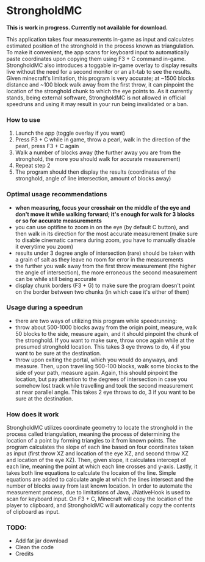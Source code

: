 # StrongholdMC

**This is work in progress. Currently not available for download.** <br />

This application takes four measurements in-game as input and calculates estimated position of the stronghold in the process known as triangulation. 
To make it convenient, the app scans for keyboard input to automatically paste coordinates upon copying them using F3 + C command in-game.
StrongholdMC also introduces a toggable in-game overlay to display results live without the need for a second monitor or an alt-tab to see the results.
Given minecraft's limitation, this program is very accurate; at ~1500 blocks distance and ~100 block walk away from the first throw, it can pinpoint the location of the stronghold chunk to which the eye points to.
As it currently stands, being external software,
StrongholdMC is not allowed in official speedruns and using it may result in your run being invalidated or a ban.

### How to use
1. Launch the app (toggle overlay if you want)
2. Press F3 + C while in game, throw a pearl, walk in the direction of the pearl, press F3 + C again
3. Walk a number of blocks away (the further away you are from the stronghold, the more you should walk for accurate measurement)
4. Repeat step 2
5. The program should then display the results (coordinates of the stronghold, angle of line intersection, amount of blocks away)

### Optimal usage recommendations
- **when measuring, focus your crosshair on the middle of the eye and don't move it while walking forward; it's enough for walk for 3 blocks or so for accurate measurements**
- you can use optifine to zoom in on the eye (by default C button), and then walk in its direction for the most accurate measurement (make sure to disable cinematic camera during zoom, you have to manually disable it everytime you zoom)
- results under 3 degree angle of intersection (rare) should be taken with a grain of salt as they leave no room for error in the measurements
- the further you walk away from the first throw measurement (the higher the angle of intersection), the more erroneous the second measurement can be while still being accurate
- display chunk borders (F3 + G) to make sure the program doesn't point on the border between two chunks (in which case it's either of them)

### Usage during a speedrun 
- there are two ways of utilizing this program while speedrunning:
- throw about 500-1000 blocks away from the origin point, measure, walk 50 blocks to the side, measure again, and it should pinpoint the chunk of the stronghold. If you want to make sure, throw once again while at the presumed stronghold location. This takes 3 eye throws to do, 4 if you want to be sure at the destination.
- throw upon exiting the portal, which you would do anyways, and measure. Then, upon travelling 500-100 blocks, walk some blocks to the side of your path, measure again. Again, this should pinpoint the location, but pay attention to the degrees of intersection in case you somehow lost track while travelling and took the second measurement at near parallel angle. This takes 2 eye throws to do, 3 if you want to be sure at the destination.

### How does it work
StrongholdMC utilizes coordinate geometry to locate the stronghold in the process called triangulation, meaning the process of determining the location of a point by forming triangles to it from known points. The program calculates the slope of each line based on four coordinates taken as input (first throw XZ and location of the eye XZ, and second throw XZ and location of the eye XZ). Then, given slope, it calculates intercept of each line, meaning the point at which each line crosses and y-axis. Lastly, it takes both line equations to calculate the locaion of the line. Simple equations are added to calculate angle at which the lines intersect and the number of blocks away from last known location. In order to automate the measurement process, due to limitations of Java, JNativeHook is used to scan for keyboard input. On F3 + C, Minecraft will copy the location of the player to clipboard, and StrongholdMC will automatically copy the contents of clipboard as input.


### TODO:
- Add fat jar download
- Clean the code
- Credits
